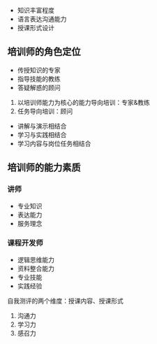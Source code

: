 - 知识丰富程度
- 语言表达沟通能力
- 授课形式设计
## 培训师的角色定位
- 传授知识的专家
- 指导技能的教练
- 答疑解惑的顾问
1. 以培训师能力为核心的能力导向培训：专家&教练
2. 任务导向培训：顾问
- 讲解与演示相结合
- 学习与实践相结合
- 学习内容与岗位任务相结合
## 培训师的能力素质
### 讲师
- 专业知识
- 表达能力
- 服务理念
### 课程开发师
- 逻辑思维能力
- 资料整合能力
- 专业技能
- 实践经验

自我测评的两个维度：授课内容、授课形式
1. 沟通力
2. 学习力
3. 感召力